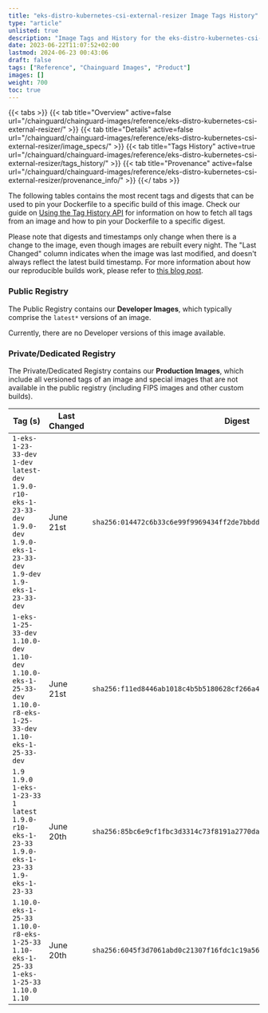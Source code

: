 ```yaml
---
title: "eks-distro-kubernetes-csi-external-resizer Image Tags History"
type: "article"
unlisted: true
description: "Image Tags and History for the eks-distro-kubernetes-csi-external-resizer Chainguard Image"
date: 2023-06-22T11:07:52+02:00
lastmod: 2024-06-23 00:43:06
draft: false
tags: ["Reference", "Chainguard Images", "Product"]
images: []
weight: 700
toc: true
---
```


{{< tabs >}}
{{< tab title="Overview" active=false url="/chainguard/chainguard-images/reference/eks-distro-kubernetes-csi-external-resizer/" >}}
{{< tab title="Details" active=false url="/chainguard/chainguard-images/reference/eks-distro-kubernetes-csi-external-resizer/image_specs/" >}}
{{< tab title="Tags History" active=true url="/chainguard/chainguard-images/reference/eks-distro-kubernetes-csi-external-resizer/tags_history/" >}}
{{< tab title="Provenance" active=false url="/chainguard/chainguard-images/reference/eks-distro-kubernetes-csi-external-resizer/provenance_info/" >}}
{{</ tabs >}}

The following tables contains the most recent tags and digests that can be used to pin your Dockerfile to a specific build of this image. Check our guide on [Using the Tag History API](/chainguard/chainguard-images/using-the-tag-history-api/) for information on how to fetch all tags from an image and how to pin your Dockerfile to a specific digest.

Please note that digests and timestamps only change when there is a change to the image, even though images are rebuilt every night. The "Last Changed" column indicates when the image was last modified, and doesn't always reflect the latest build timestamp. For more information about how our reproducible builds work, please refer to [this blog post](https://www.chainguard.dev/unchained/reproducing-chainguards-reproducible-image-builds).

### Public Registry
The Public Registry contains our **Developer Images**, which typically comprise the `latest*` versions of an image.

Currently, there are no Developer versions of this image available.

### Private/Dedicated Registry
The Private/Dedicated Registry contains our **Production Images**, which include all versioned tags of an image and special images that are not available in the public registry (including FIPS images and other custom builds).

| Tag (s)                                                                                                                                   | Last Changed | Digest                                                                    |
|-------------------------------------------------------------------------------------------------------------------------------------------|--------------|---------------------------------------------------------------------------|
|  `1-eks-1-23-33-dev` `1-dev` `latest-dev` `1.9.0-r10-eks-1-23-33-dev` `1.9.0-dev` `1.9.0-eks-1-23-33-dev` `1.9-dev` `1.9-eks-1-23-33-dev` | June 21st    | `sha256:014472c6b33c6e99f9969434ff2de7bbdd2bff293b86e2011f839730baed1aa3` |
|  `1-eks-1-25-33-dev` `1.10.0-dev` `1.10-dev` `1.10.0-eks-1-25-33-dev` `1.10.0-r8-eks-1-25-33-dev` `1.10-eks-1-25-33-dev`                  | June 21st    | `sha256:f11ed8446ab1018c4b5b5180628cf266a443acabd9514733683ae019fc6e2e06` |
|  `1.9` `1.9.0` `1-eks-1-23-33` `1` `latest` `1.9.0-r10-eks-1-23-33` `1.9.0-eks-1-23-33` `1.9-eks-1-23-33`                                 | June 20th    | `sha256:85bc6e9cf1fbc3d3314c73f8191a2770da4149d47599b792ff29de1bfa924248` |
|  `1.10.0-eks-1-25-33` `1.10.0-r8-eks-1-25-33` `1.10-eks-1-25-33` `1-eks-1-25-33` `1.10.0` `1.10`                                          | June 20th    | `sha256:6045f3d7061abd0c21307f16fdc1c19a566fcf037fc9bd08a6322ec3ece95ca1` |

